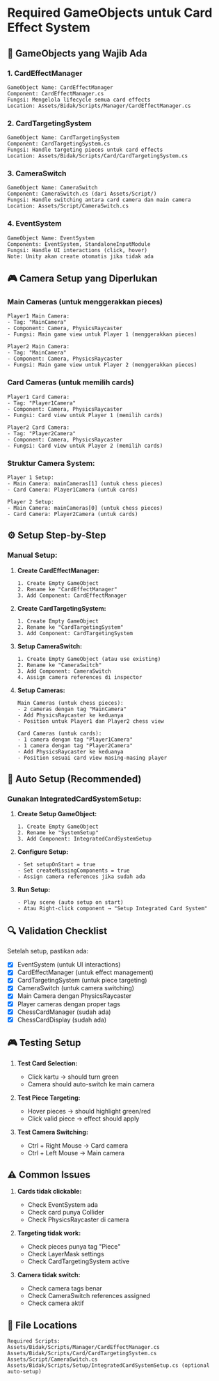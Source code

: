 # Required GameObjects untuk Card Effect System

## 🎯 **GameObjects yang Wajib Ada**

### **1. CardEffectManager**
```
GameObject Name: CardEffectManager
Component: CardEffectManager.cs
Fungsi: Mengelola lifecycle semua card effects
Location: Assets/Bidak/Scripts/Manager/CardEffectManager.cs
```

### **2. CardTargetingSystem**
```
GameObject Name: CardTargetingSystem  
Component: CardTargetingSystem.cs
Fungsi: Handle targeting pieces untuk card effects
Location: Assets/Bidak/Scripts/Card/CardTargetingSystem.cs
```

### **3. CameraSwitch**
```
GameObject Name: CameraSwitch
Component: CameraSwitch.cs (dari Assets/Script/)
Fungsi: Handle switching antara card camera dan main camera
Location: Assets/Script/CameraSwitch.cs
```

### **4. EventSystem**
```
GameObject Name: EventSystem
Components: EventSystem, StandaloneInputModule
Fungsi: Handle UI interactions (click, hover)
Note: Unity akan create otomatis jika tidak ada
```

## 🎮 **Camera Setup yang Diperlukan**

### **Main Cameras (untuk menggerakkan pieces)**
```
Player1 Main Camera:
- Tag: "MainCamera" 
- Component: Camera, PhysicsRaycaster
- Fungsi: Main game view untuk Player 1 (menggerakkan pieces)

Player2 Main Camera:
- Tag: "MainCamera"
- Component: Camera, PhysicsRaycaster  
- Fungsi: Main game view untuk Player 2 (menggerakkan pieces)
```

### **Card Cameras (untuk memilih cards)**
```
Player1 Card Camera:
- Tag: "Player1Camera"  
- Component: Camera, PhysicsRaycaster
- Fungsi: Card view untuk Player 1 (memilih cards)

Player2 Card Camera:
- Tag: "Player2Camera"
- Component: Camera, PhysicsRaycaster  
- Fungsi: Card view untuk Player 2 (memilih cards)
```

### **Struktur Camera System:**
```
Player 1 Setup:
- Main Camera: mainCameras[1] (untuk chess pieces)
- Card Camera: Player1Camera (untuk cards)

Player 2 Setup:  
- Main Camera: mainCameras[0] (untuk chess pieces)
- Card Camera: Player2Camera (untuk cards)
```

## ⚙️ **Setup Step-by-Step**

### **Manual Setup:**

1. **Create CardEffectManager:**
   ```
   1. Create Empty GameObject
   2. Rename ke "CardEffectManager"
   3. Add Component: CardEffectManager
   ```

2. **Create CardTargetingSystem:**
   ```
   1. Create Empty GameObject
   2. Rename ke "CardTargetingSystem"
   3. Add Component: CardTargetingSystem
   ```

3. **Setup CameraSwitch:**
   ```
   1. Create Empty GameObject (atau use existing)
   2. Rename ke "CameraSwitch"
   3. Add Component: CameraSwitch
   4. Assign camera references di inspector
   ```

4. **Setup Cameras:**
   ```
   Main Cameras (untuk chess pieces):
   - 2 cameras dengan tag "MainCamera"
   - Add PhysicsRaycaster ke keduanya
   - Position untuk Player1 dan Player2 chess view
   
   Card Cameras (untuk cards):
   - 1 camera dengan tag "Player1Camera" 
   - 1 camera dengan tag "Player2Camera"
   - Add PhysicsRaycaster ke keduanya
   - Position sesuai card view masing-masing player
   ```

## 🚀 **Auto Setup (Recommended)**

### **Gunakan IntegratedCardSystemSetup:**

1. **Create Setup GameObject:**
   ```
   1. Create Empty GameObject
   2. Rename ke "SystemSetup"
   3. Add Component: IntegratedCardSystemSetup
   ```

2. **Configure Setup:**
   ```
   - Set setupOnStart = true
   - Set createMissingComponents = true
   - Assign camera references jika sudah ada
   ```

3. **Run Setup:**
   ```
   - Play scene (auto setup on start)
   - Atau Right-click component → "Setup Integrated Card System"
   ```

## 🔍 **Validation Checklist**

Setelah setup, pastikan ada:
- [x] EventSystem (untuk UI interactions)
- [x] CardEffectManager (untuk effect management)
- [x] CardTargetingSystem (untuk piece targeting)
- [x] CameraSwitch (untuk camera switching)
- [x] Main Camera dengan PhysicsRaycaster
- [x] Player cameras dengan proper tags
- [x] ChessCardManager (sudah ada)
- [x] ChessCardDisplay (sudah ada)

## 🎮 **Testing Setup**

1. **Test Card Selection:**
   - Click kartu → should turn green
   - Camera should auto-switch ke main camera

2. **Test Piece Targeting:**
   - Hover pieces → should highlight green/red
   - Click valid piece → effect should apply

3. **Test Camera Switching:**
   - Ctrl + Right Mouse → Card camera
   - Ctrl + Left Mouse → Main camera

## ⚠️ **Common Issues**

1. **Cards tidak clickable:**
   - Check EventSystem ada
   - Check card punya Collider
   - Check PhysicsRaycaster di camera

2. **Targeting tidak work:**
   - Check pieces punya tag "Piece"
   - Check LayerMask settings
   - Check CardTargetingSystem active

3. **Camera tidak switch:**
   - Check camera tags benar
   - Check CameraSwitch references assigned
   - Check camera aktif

## 📁 **File Locations**

```
Required Scripts:
Assets/Bidak/Scripts/Manager/CardEffectManager.cs
Assets/Bidak/Scripts/Card/CardTargetingSystem.cs
Assets/Script/CameraSwitch.cs
Assets/Bidak/Scripts/Setup/IntegratedCardSystemSetup.cs (optional auto-setup)
```